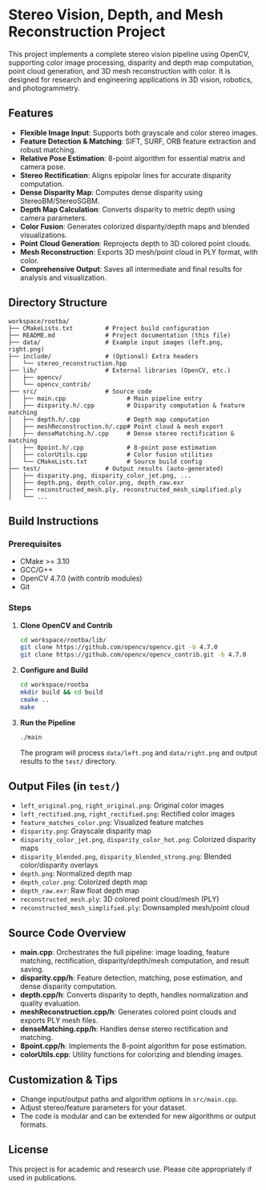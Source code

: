 # Stereo Vision, Depth, and Mesh Reconstruction Project

This project implements a complete stereo vision pipeline using OpenCV, supporting color image processing, disparity and depth map computation, point cloud generation, and 3D mesh reconstruction with color. It is designed for research and engineering applications in 3D vision, robotics, and photogrammetry.

## Features

- **Flexible Image Input**: Supports both grayscale and color stereo images.
- **Feature Detection & Matching**: SIFT, SURF, ORB feature extraction and robust matching.
- **Relative Pose Estimation**: 8-point algorithm for essential matrix and camera pose.
- **Stereo Rectification**: Aligns epipolar lines for accurate disparity computation.
- **Dense Disparity Map**: Computes dense disparity using StereoBM/StereoSGBM.
- **Depth Map Calculation**: Converts disparity to metric depth using camera parameters.
- **Color Fusion**: Generates colorized disparity/depth maps and blended visualizations.
- **Point Cloud Generation**: Reprojects depth to 3D colored point clouds.
- **Mesh Reconstruction**: Exports 3D mesh/point cloud in PLY format, with color.
- **Comprehensive Output**: Saves all intermediate and final results for analysis and visualization.

## Directory Structure

```
workspace/rootba/
├── CMakeLists.txt         # Project build configuration
├── README.md              # Project documentation (this file)
├── data/                  # Example input images (left.png, right.png)
├── include/               # (Optional) Extra headers
│   └── stereo_reconstruction.hpp
├── lib/                   # External libraries (OpenCV, etc.)
│   ├── opencv/
│   └── opencv_contrib/
├── src/                   # Source code
│   ├── main.cpp                 # Main pipeline entry
│   ├── disparity.h/.cpp         # Disparity computation & feature matching
│   ├── depth.h/.cpp             # Depth map computation
│   ├── meshReconstruction.h/.cpp# Point cloud & mesh export
│   ├── denseMatching.h/.cpp     # Dense stereo rectification & matching
│   ├── 8point.h/.cpp            # 8-point pose estimation
│   ├── colorUtils.cpp           # Color fusion utilities
│   └── CMakeLists.txt           # Source build config
├── test/                  # Output results (auto-generated)
│   ├── disparity.png, disparity_color_jet.png, ...
│   ├── depth.png, depth_color.png, depth_raw.exr
│   ├── reconstructed_mesh.ply, reconstructed_mesh_simplified.ply
│   └── ...
```

## Build Instructions

### Prerequisites
- CMake >= 3.10
- GCC/G++
- OpenCV 4.7.0 (with contrib modules)
- Git

### Steps
1. **Clone OpenCV and Contrib**
   ```bash
   cd workspace/rootba/lib/
   git clone https://github.com/opencv/opencv.git -b 4.7.0
   git clone https://github.com/opencv/opencv_contrib.git -b 4.7.0
   ```
2. **Configure and Build**
   ```bash
   cd workspace/rootba
   mkdir build && cd build
   cmake ..
   make
   ```
3. **Run the Pipeline**
   ```bash
   ./main
   ```
   The program will process `data/left.png` and `data/right.png` and output results to the `test/` directory.

## Output Files (in `test/`)
- `left_original.png`, `right_original.png`: Original color images
- `left_rectified.png`, `right_rectified.png`: Rectified color images
- `feature_matches_color.png`: Visualized feature matches
- `disparity.png`: Grayscale disparity map
- `disparity_color_jet.png`, `disparity_color_hot.png`: Colorized disparity maps
- `disparity_blended.png`, `disparity_blended_strong.png`: Blended color/disparity overlays
- `depth.png`: Normalized depth map
- `depth_color.png`: Colorized depth map
- `depth_raw.exr`: Raw float depth map
- `reconstructed_mesh.ply`: 3D colored point cloud/mesh (PLY)
- `reconstructed_mesh_simplified.ply`: Downsampled mesh/point cloud

## Source Code Overview
- **main.cpp**: Orchestrates the full pipeline: image loading, feature matching, rectification, disparity/depth/mesh computation, and result saving.
- **disparity.cpp/h**: Feature detection, matching, pose estimation, and dense disparity computation.
- **depth.cpp/h**: Converts disparity to depth, handles normalization and quality evaluation.
- **meshReconstruction.cpp/h**: Generates colored point clouds and exports PLY mesh files.
- **denseMatching.cpp/h**: Handles dense stereo rectification and matching.
- **8point.cpp/h**: Implements the 8-point algorithm for pose estimation.
- **colorUtils.cpp**: Utility functions for colorizing and blending images.

## Customization & Tips
- Change input/output paths and algorithm options in `src/main.cpp`.
- Adjust stereo/feature parameters for your dataset.
- The code is modular and can be extended for new algorithms or output formats.

## License
This project is for academic and research use. Please cite appropriately if used in publications. 